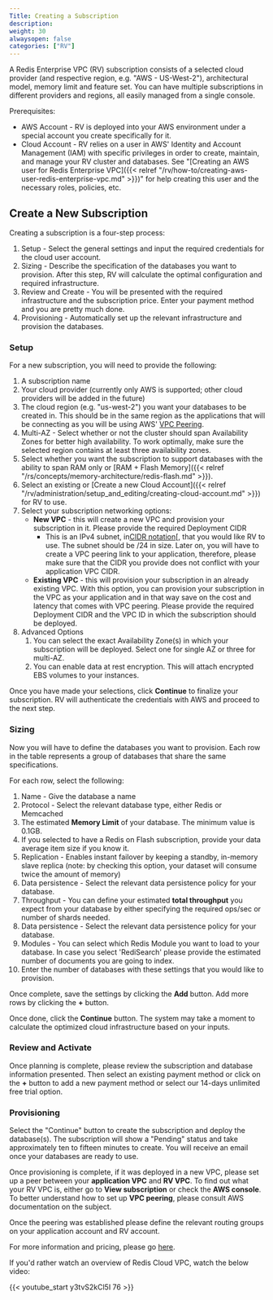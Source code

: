 ```yaml
---
Title: Creating a Subscription
description: 
weight: 30
alwaysopen: false
categories: ["RV"]
---
```

A Redis Enterprise VPC (RV) subscription consists of a selected cloud
provider (and respective region, e.g. "AWS - US-West-2"), architectural
model, memory limit and feature set. You can have multiple subscriptions
in different providers and regions, all easily managed from a single
console.

Prerequisites:

- AWS Account - RV is deployed into your AWS environment under a
    special account you create specifically for it.
- Cloud Account - RV relies on a user in AWS' Identity and Account
    Management (IAM) with specific privileges in order to create,
    maintain, and manage your RV cluster and databases. See "[Creating
    an AWS user for Redis Enterprise
    VPC]({{< relref "/rv/how-to/creating-aws-user-redis-enterprise-vpc.md" >}})"
    for help creating this user and the necessary roles, policies, etc.

## Create a New Subscription

Creating a subscription is a four-step process:

1. Setup - Select the general settings and input the required
    credentials for the cloud user account.
2. Sizing - Describe the specification of the databases you want to
    provision. After this step, RV will calculate the optimal
    configuration and required infrastructure.
3. Review and Create - You will be presented with the required
    infrastructure and the subscription price. Enter your payment method
    and you are pretty much done.
4. Provisioning - Automatically set up the relevant infrastructure and
    provision the databases.

### Setup

For a new subscription, you will need to provide the following:

1. A subscription name
1. Your cloud provider (currently only AWS is supported; other cloud
    providers will be added in the future)
1. The cloud region (e.g. "us-west-2") you want your databases to be
    created in. This should be in the same region as the applications
    that will be connecting as you will be using AWS' [VPC
    Peering](https://docs.aws.amazon.com/AmazonVPC/latest/PeeringGuide/Welcome.html).
1. Multi-AZ - Select whether or not the cluster should span
    Availability Zones for better high availability. To work optimally,
    make sure the selected region contains at least three availability
    zones.
1. Select whether you want the subscription to support databases with
    the ability to span RAM only or [RAM + Flash
    Memory]({{< relref "/rs/concepts/memory-architecture/redis-flash.md" >}}).
1. Select an existing or [Create a new Cloud
    Account]({{< relref "/rv/administration/setup_and_editing/creating-cloud-account.md" >}})
    for RV to use.
1. Select your subscription networking options:
   - **New VPC** - this will create a new VPC and provision your
        subscription in it. Please provide the required Deployment CIDR
        - This is an IPv4 subnet, in[CIDR
        notation](https://en.wikipedia.org/wiki/Classless_Inter-Domain_Routing#CIDR_notation)[,
        that you would like RV to use. The subnet should be /24 in size.
        Later on, you will have to create a VPC peering link to your
        application, therefore, please make sure that the CIDR you
        provide does not conflict with your application VPC
        CIDR.
   - **Existing VPC** - this will provision your subscription in an
        already existing VPC. With this option, you can provision your
        subscription in the VPC as your application and in that way save
        on the cost and latency that comes with VPC peering.
        Please provide the required
        Deployment CIDR and the VPC ID in which the subscription should
        be deployed.
1. Advanced Options
    1. You can select the exact Availability Zone(s) in which your
        subscription will be deployed. Select one for single AZ or three
        for multi-AZ.
    1. You can enable data at rest encryption. This will attach
        encrypted EBS volumes to your instances.

Once you have made your selections, click **Continue** to finalize your
subscription. RV will authenticate the credentials with AWS and proceed
to the next step.

### Sizing

Now you will have to define the databases you want to provision. Each
row in the table represents a group of databases that share the same
specifications.

For each row, select the following:

1. Name - Give the database a name
1. Protocol - Select the relevant database type, either Redis or
    Memcached
1. The estimated **Memory Limit** of your database. The minimum value
    is 0.1GB.
1. If you selected to have a Redis on Flash subscription,
    provide your data average item size if you know it.
1. Replication - Enables instant failover by keeping a standby,
    in-memory slave replica (note: by checking this option, your dataset
    will consume twice the amount of memory)
1. Data persistence - Select the relevant data persistence policy for
    your database.
1. Throughput - You can define your estimated **total throughput** you
    expect from your database by either specifying the required ops/sec
    or number of shards needed.
1. Data persistence - Select the relevant data persistence policy for
    your database.
1. Modules - You can select which Redis Module you want to load to
    your database. In case you select 'RediSearch' please provide the
    estimated number of documents you are going to index.
1. Enter the number of databases with these settings that you would
    like to provision.

Once complete, save the settings by clicking the **Add** button. Add
more rows by clicking the **+** button.

Once done, click the **Continue** button. The system may take a moment
to calculate the optimized cloud infrastructure based on your inputs.

### Review and Activate

Once planning is complete, please review the subscription and database
information presented. Then select an existing payment method or click
on the **+** button to add a new payment method or select our 14-days
unlimited free trial option.

### Provisioning

Select the "Continue" button to create the subscription and deploy the
database(s). The subscription will show a "Pending" status and take
approximately ten to fifteen minutes to create. You will receive an
email once your databases are ready to use.

Once provisioning is complete, if it was deployed in a new VPC, please
set up a peer between your **application VPC** and **RV VPC**. To find
out what your RV VPC is, either go to **View subscription** or check the
**AWS console**. To better understand how to set up **VPC peering**,
please consult AWS documentation on the subject.

Once the peering was established please define the relevant routing
groups on your application account and RV account.

For more information and pricing, please go
[here](https://redislabs.com/pricing/redis-cloud-private/).

If you'd rather watch an overview of Redis Cloud VPC, watch the below
video:

{{< youtube_start y3tvS2kCl5I 76 >}}
